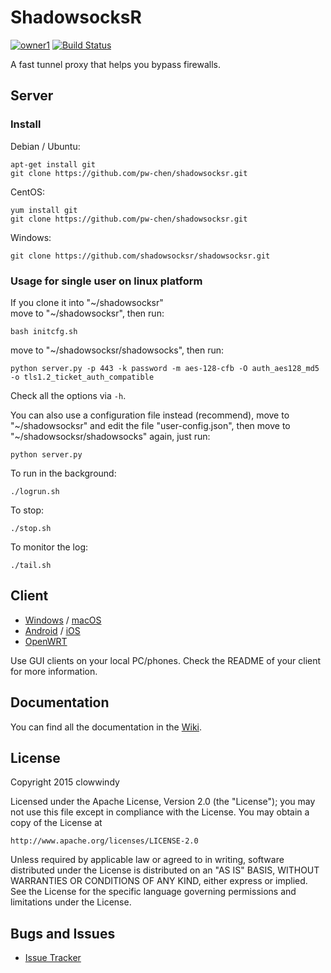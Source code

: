 ShadowsocksR
===========
[![owner1](https://img.shields.io/badge/Powered%20by-PW--Chen-blue.svg?style=flat)](https://github.com/PW-Chen)
[![Build Status]][Travis CI]

A fast tunnel proxy that helps you bypass firewalls.

Server
------

### Install

Debian / Ubuntu:

    apt-get install git
    git clone https://github.com/pw-chen/shadowsocksr.git

CentOS:

    yum install git
    git clone https://github.com/pw-chen/shadowsocksr.git

Windows:

    git clone https://github.com/shadowsocksr/shadowsocksr.git

### Usage for single user on linux platform

If you clone it into "~/shadowsocksr"  
move to "~/shadowsocksr", then run:

    bash initcfg.sh

move to "~/shadowsocksr/shadowsocks", then run:

    python server.py -p 443 -k password -m aes-128-cfb -O auth_aes128_md5 -o tls1.2_ticket_auth_compatible

Check all the options via `-h`.

You can also use a configuration file instead (recommend), move to "~/shadowsocksr" and edit the file "user-config.json", then move to "~/shadowsocksr/shadowsocks" again, just run:

    python server.py

To run in the background:

    ./logrun.sh

To stop:

    ./stop.sh

To monitor the log:

    ./tail.sh


Client
------

* [Windows] / [macOS]
* [Android] / [iOS]
* [OpenWRT]

Use GUI clients on your local PC/phones. Check the README of your client
for more information.

Documentation
-------------

You can find all the documentation in the [Wiki].

License
-------

Copyright 2015 clowwindy

Licensed under the Apache License, Version 2.0 (the "License"); you may
not use this file except in compliance with the License. You may obtain
a copy of the License at

    http://www.apache.org/licenses/LICENSE-2.0

Unless required by applicable law or agreed to in writing, software
distributed under the License is distributed on an "AS IS" BASIS, WITHOUT
WARRANTIES OR CONDITIONS OF ANY KIND, either express or implied. See the
License for the specific language governing permissions and limitations
under the License.

Bugs and Issues
----------------

* [Issue Tracker]



[Android]:           https://github.com/shadowsocksr/shadowsocksr-android
[Build Status]:      https://travis-ci.org/shadowsocksr/shadowsocksr.svg?branch=manyuser
[Debian sid]:        https://packages.debian.org/unstable/python/shadowsocks
[iOS]:               https://github.com/shadowsocks/shadowsocks-iOS/wiki/Help
[Issue Tracker]:     https://github.com/shadowsocksr/shadowsocksr/issues?state=open
[OpenWRT]:           https://github.com/shadowsocks/openwrt-shadowsocks
[macOS]:             https://github.com/shadowsocksr/ShadowsocksX-NG
[Travis CI]:         https://travis-ci.org/shadowsocksr/shadowsocksr
[Windows]:           https://github.com/shadowsocksr/shadowsocksr-csharp
[Wiki]:              https://github.com/breakwa11/shadowsocks-rss/wiki
